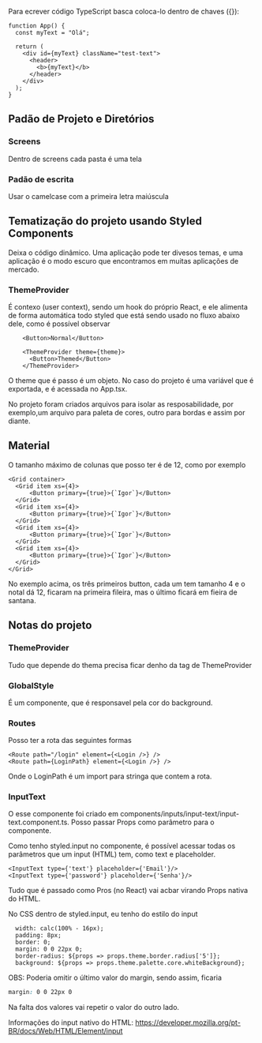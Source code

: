 Para ecrever código TypeScript basca coloca-lo dentro de chaves ({}):

```tsx
function App() {
  const myText = "Olá";

  return (
    <div id={myText} className="test-text">
      <header>
        <b>{myText}</b>
      </header>
    </div>
  );
}
```

## Padão de Projeto e Diretórios


### Screens
Dentro de screens cada pasta é uma tela

### Padão de escrita
Usar o camelcase com a primeira letra maiúscula




## Tematização do projeto usando Styled Components
Deixa o código dinâmico. Uma aplicação pode ter divesos temas, e uma aplicação é o modo escuro que encontramos em muitas aplicações de mercado.

### ThemeProvider
É contexo (user context), sendo um hook do próprio React, e ele alimenta de forma automática todo styled que está sendo usado no fluxo abaixo dele, como é possível observar

```tsx
    <Button>Normal</Button>

    <ThemeProvider theme={theme}>
      <Button>Themed</Button>
    </ThemeProvider>
```
O theme que é passo é um objeto. No caso do projeto é uma variável que é exportada, e é acessada no App.tsx.

No projeto foram criados arquivos para isolar as resposabilidade, por exemplo,um arquivo para paleta de cores, outro para bordas e assim por diante.



## Material
O tamanho máximo de colunas que posso ter é de 12, como por exemplo
```tsx
<Grid container>
  <Grid item xs={4}>
      <Button primary={true}>{`Igor`}</Button>
  </Grid>
  <Grid item xs={4}>
      <Button primary={true}>{`Igor`}</Button>
  </Grid>
  <Grid item xs={4}>
      <Button primary={true}>{`Igor`}</Button>
  </Grid>
  <Grid item xs={4}>
      <Button primary={true}>{`Igor`}</Button>
  </Grid>
</Grid>
```
No exemplo acima, os três primeiros button, cada um tem tamanho 4 e o notal dá 12, ficaram na primeira fileira, mas o último ficará em fieira de santana.


## Notas do projeto
### ThemeProvider
Tudo que depende do thema precisa ficar denho da tag de ThemeProvider

### GlobalStyle
É um componente, que é responsavel pela cor do background.

### Routes
Posso ter a rota das seguintes formas
```tsx
<Route path="/login" element={<Login />} />
<Route path={LoginPath} element={<Login />} />
```
Onde o LoginPath é um import para stringa que contem a rota.



### InputText
O esse componente foi criado em components/inputs/input-text/input-text.component.ts.
Posso passar Props como parâmetro para o componente.

Como tenho styled.input no componente, é possível acessar todas os parâmetros que um input (HTML) tem, como text e placeholder.

```tsx
<InputText type={'text'} placeholder={'Email'}/>
<InputText type={'password'} placeholder={'Senha'}/>
```
Tudo que é passado como Pros (no React) vai acbar virando Props nativa do HTML.

No CSS dentro de styled.input, eu tenho do estilo do input
```tsx
  width: calc(100% - 16px);
  padding: 8px;
  border: 0;
  margin: 0 0 22px 0;
  border-radius: ${props => props.theme.border.radius['5']};
  background: ${props => props.theme.palette.core.whiteBackground};
```
OBS: Poderia omitir o último valor do margin, sendo assim, ficaria
```css
margin: 0 0 22px 0
```
Na falta dos valores vai repetir o valor do outro lado.

Informações do input nativo do HTML: https://developer.mozilla.org/pt-BR/docs/Web/HTML/Element/input

